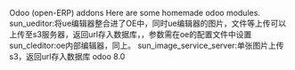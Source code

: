 Odoo (open-ERP) addons 
Here are some homemade odoo modules.
sun_ueditor:将ue编辑器整合进了OE中，同时ue编辑器的图片，文件等上传可以上传至s3服务器，返回url存入数据库，，参数需在oe的配置文件中设置
sun_cleditor:oe内部编辑器，同上。
sun_image_service_server:单张图片上传s3，返回url存入数据库
odoo 8.0